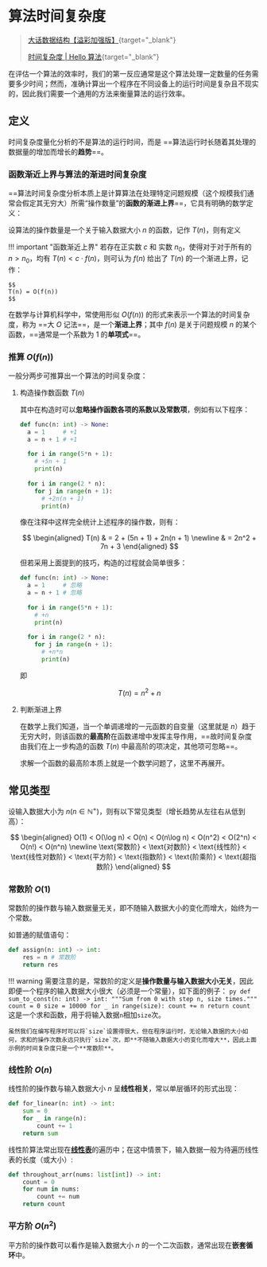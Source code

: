 # 算法时间复杂度

>[大话数据结构【溢彩加强版】](https://zh.z-library.sk/book/21866019/61284b/%E5%A4%A7%E8%AF%9D%E6%95%B0%E6%8D%AE%E7%BB%93%E6%9E%84%E6%BA%A2%E5%BD%A9%E5%8A%A0%E5%BC%BA%E7%89%88.html){target="_blank"}
>
>[时间复杂度 | Hello 算法](https://www.hello-algo.com/chapter_computational_complexity/time_complexity/){target="_blank"}


在评估一个算法的效率时，我们的第一反应通常是这个算法处理一定数量的任务需要多少时间；然而，准确计算出一个程序在不同设备上的运行时间是复杂且不现实的，因此我们需要一个通用的方法来衡量算法的运行效率。

## 定义

时间复杂度量化分析的不是算法的运行时间，而是 ==算法运行时长随着其处理的数据量的增加而增长的**趋势**==。

### 函数渐近上界与算法的渐进时间复杂度

==算法时间复杂度分析本质上是计算算法在处理特定问题规模（这个规模我们通常会假定其无穷大）所需“操作数量”的**函数的渐进上界**==，它具有明确的数学定义：

设算法的操作数量是一个关于输入数据大小 $n$ 的函数，记作 $T(n)$，则有定义

!!! important "函数渐近上界"
    若存在正实数 $c$ 和 实数 $n_0$，使得对于对于所有的 $n > n_0$，均有 $T(n) < c \cdot f(n)$，则可认为 $f(n)$ 给出了 $T(n)$ 的一个渐进上界，记作：
    
    $$
    T(n) = O(f(n))
    $$

在数学与计算机科学中，常使用形似 $O(f(n))$ 的形式来表示一个算法的时间复杂度，称为 ==大 $O$ 记法==，是一个**渐进上界**；其中 $f(n)$ 是关于问题规模 $n$ 的某个函数，==通常是一个系数为 $1$ 的**单项式**==。

### 推算 $O(f(n))$

一般分两步可推算出一个算法的时间复杂度：

1. 构造操作数函数 $T(n)$

    其中在构造时可以**忽略操作函数各项的系数以及常数项**，例如有以下程序：

    ```py
    def func(n: int) -> None:
      a = 1     # +1
      a = n + 1 # +1
      
      for i in range(5*n + 1):
        # +5n + 1
        print(n)
      
      for i in range(2 * n):
        for j in range(n + 1):
          # +2n(n + 1)
          print(n)
    ```

    像在注释中这样完全统计上述程序的操作数，则有：

    $$
    \begin{aligned}
      T(n) & = 2 + (5n + 1) + 2n(n + 1) \newline
      & = 2n^2 + 7n + 3
    \end{aligned}
   $$

    但若采用上面提到的技巧，构造的过程就会简单很多：

    ```py
    def func(n: int) -> None:
      a = 1     # 忽略
      a = n + 1 # 忽略
      
      for i in range(5*n + 1):
        # +n
        print(n)
      
      for i in range(2 * n):
        for j in range(n + 1):
          # +n*n
          print(n)
    ```

    即

    $$
    T(n) = n^2 + n
    $$

2. 判断渐进上界

    在数学上我们知道，当一个单调递增的一元函数的自变量（这里就是 $n$）趋于无穷大时，则该函数的**最高阶**在函数递增中发挥主导作用，==故时间复杂度由我们在上一步构造的函数 $T(n)$ 中最高阶的项决定，其他项可忽略==。

    求解一个函数的最高阶本质上就是一个数学问题了，这里不再展开。

## 常见类型

设输入数据大小为 $n(n \in \mathbb{N}^{+})$，则有以下常见类型（增长趋势从左往右从低到高）：

$$
\begin{aligned}
  O(1) < O(\log n) < O(n) < O(n\log n) < O(n^2) < O(2^n) < O(n!) < O(n^n) \newline
  \text{常数阶} < \text{对数阶} < \text{线性阶} < \text{线性对数阶} < \text{平方阶} < \text{指数阶} < \text{阶乘阶} < \text{超指数阶}
\end{aligned}
$$

### 常数阶 $O(1)$

常数阶的操作数与输入数据量无关，即不随输入数据大小的变化而增大，始终为一个常数。

如普通的赋值语句：
```py
def assign(n: int) -> int:
    res = n # 常数阶
    return res
```

!!! warning
    需要注意的是，常数阶的定义是**操作数量与输入数据大小无关**，因此即便一个程序的输入数据大小很大（必须是一个常量），如下面的例子：
    ```py
    def sum_to_const(n: int) -> int:
        """Sum from 0 with step n, size times."""
        count = 0
        size = 10000
        for _ in range(size):
            count += n
        return count
    ```
    这是一个求和函数，用于将输入数据`n`相加`size`次。
    
    虽然我们在编写程序时可以将`size`设置得很大，但在程序运行时，无论输入数据的大小如何，求和的操作次数永远只执行`size`次，即**不随输入数据大小的变化而增大**，因此上面示例的时间复杂度只是一个**常数阶**。

### 线性阶 $O(n)$

线性阶的操作数与输入数据大小 $n$ 呈**线性相关**，常以单层循环的形式出现：

```py
def for_linear(n: int) -> int:
    sum = 0 
    for _ in range(n):
        count += 1
    return sum
```

线性阶算法常出现在[**线性表**](https://www.geeksforgeeks.org/dsa/introduction-to-linear-data-structures/)的遍历中；在这中情景下，输入数据一般为待遍历线性表的长度（或大小）:
```py
def throughout_arr(nums: list[int]) -> int:
    count = 0
    for num in nums:
        count += num
    return count
```

### 平方阶 $O(n^2)$

平方阶的操作数可以看作是输入数据大小 $n$ 的一个二次函数，通常出现在**嵌套循环**中。
